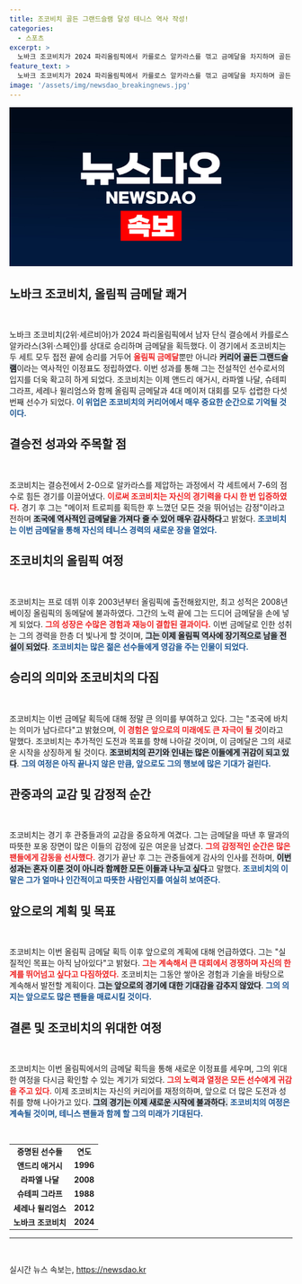 ```yaml
---
title: 조코비치 골든 그랜드슬램 달성 테니스 역사 작성!
categories:
  - 스포츠
excerpt: >
  노바크 조코비치가 2024 파리올림픽에서 카를로스 알카라스를 꺾고 금메달을 차지하며 골든 그랜드슬램을 완성했습니다. 역사적인 순간에 그가 느낀 감정은 무엇일까요? 클릭해서 만나보세요!
feature_text: >
  노바크 조코비치가 2024 파리올림픽에서 카를로스 알카라스를 꺾고 금메달을 차지하며 골든 그랜드슬램을 완성했습니다. 역사적인 순간에 그가 느낀 감정은 무엇일까요? 클릭해서 만나보세요!
image: '/assets/img/newsdao_breakingnews.jpg'
---
```


<p><img src="/assets/img/newsdao_breakingnews.jpg" alt="flaretime 속보" /></p>

<h2 data-ke-size="size26">노바크 조코비치, 올림픽 금메달 쾌거</h2>

<p data-ke-size="size16">&nbsp;</p> 

<p>노바크 조코비치(2위·세르비아)가 2024 파리올림픽에서 남자 단식 결승에서 카를로스 알카라스(3위·스페인)를 상대로 승리하며 금메달을 획득했다. 이 경기에서 조코비치는 두 세트 모두 접전 끝에 승리를 거두어 <b><span style="color: #ee2323;">올림픽 금메달</span></b>뿐만 아니라 <b><span style="background-color: #21538527;">커리어 골든 그랜드슬램</span></b>이라는 역사적인 이정표도 정립하였다. 이번 성과를 통해 그는 전설적인 선수로서의 입지를 더욱 확고히 하게 되었다. 조코비치는 이제 앤드리 애거시, 라파엘 나달, 슈테피 그라프, 세레나 윌리엄스와 함께 올림픽 금메달과 4대 메이저 대회를 모두 섭렵한 다섯 번째 선수가 되었다. <b><span style="color: #1a5490;">이 위업은 조코비치의 커리어에서 매우 중요한 순간으로 기억될 것이다.</span></b></p>

<h2 data-ke-size="size26">결승전 성과와 주목할 점</h2>

<p data-ke-size="size16">&nbsp;</p>

<p>조코비치는 결승전에서 2-0으로 알카라스를 제압하는 과정에서 각 세트에서 7-6의 점수로 힘든 경기를 이끌어냈다. <b><span style="color: #ee2323;">이로써 조코비치는 자신의 경기력을 다시 한 번 입증하였다.</span></b> 경기 후 그는 "메이저 트로피를 획득한 후 느꼈던 모든 것을 뛰어넘는 감정"이라고 전하며 <b><span style="background-color: #21538527;">조국에 역사적인 금메달을 가져다 줄 수 있어 매우 감사하다</span></b>고 밝혔다. <b><span style="color: #1a5490;">조코비치는 이번 금메달을 통해 자신의 테니스 경력의 새로운 장을 열었다.</span></b></p>

<h2 data-ke-size="size26">조코비치의 올림픽 여정</h2>

<p data-ke-size="size16">&nbsp;</p>

<p>조코비치는 프로 데뷔 이후 2003년부터 올림픽에 출전해왔지만, 최고 성적은 2008년 베이징 올림픽의 동메달에 불과하였다. 그간의 노력 끝에 그는 드디어 금메달을 손에 넣게 되었다. <b><span style="color: #ee2323;">그의 성장은 수많은 경험과 재능이 결합된 결과이다.</span></b> 이번 금메달로 인한 성취는 그의 경력을 한층 더 빛나게 할 것이며, <b><span style="background-color: #21538527;">그는 이제 올림픽 역사에 장기적으로 남을 전설이 되었다</span></b>. <b><span style="color: #1a5490;">조코비치는 많은 젊은 선수들에게 영감을 주는 인물이 되었다.</span></b></p>

<h2 data-ke-size="size26">승리의 의미와 조코비치의 다짐</h2>

<p data-ke-size="size16">&nbsp;</p>

<p>조코비치는 이번 금메달 획득에 대해 정말 큰 의미를 부여하고 있다. 그는 "조국에 바치는 의미가 남다르다"고 밝혔으며, <b><span style="color: #ee2323;">이 경험은 앞으로의 미래에도 큰 자극이 될 것</span></b>이라고 말했다. 조코비치는 추가적인 도전과 목표를 향해 나아갈 것이며, 이 금메달은 그의 새로운 시작을 상징하게 될 것이다. <b><span style="background-color: #21538527;">조코비치의 끈기와 인내는 많은 이들에게 귀감이 되고 있다</span></b>. <b><span style="color: #1a5490;">그의 여정은 아직 끝나지 않은 만큼, 앞으로도 그의 행보에 많은 기대가 걸린다.</span></b></p>

<h2 data-ke-size="size26">관중과의 교감 및 감정적 순간</h2>

<p data-ke-size="size16">&nbsp;</p>

<p>조코비치는 경기 후 관중들과의 교감을 중요하게 여겼다. 그는 금메달을 따낸 후 딸과의 따뜻한 포옹 장면이 많은 이들의 감정에 깊은 여운을 남겼다. <b><span style="color: #ee2323;">그의 감정적인 순간은 많은 팬들에게 감동을 선사했다.</span></b> 경기가 끝난 후 그는 관중들에게 감사의 인사를 전하며, <b><span style="background-color: #21538527;">이번 성과는 혼자 이룬 것이 아니라 함께한 모든 이들과 나누고 싶다</span></b>고 말했다. <b><span style="color: #1a5490;">조코비치의 이 말은 그가 얼마나 인간적이고 따뜻한 사람인지를 여실히 보여준다.</span></b></p>

<h2 data-ke-size="size26">앞으로의 계획 및 목표</h2>

<p data-ke-size="size16">&nbsp;</p>

<p>조코비치는 이번 올림픽 금메달 획득 이후 앞으로의 계획에 대해 언급하였다. 그는 "실질적인 목표는 아직 남아있다"고 밝혔다. <b><span style="color: #ee2323;">그는 계속해서 큰 대회에서 경쟁하며 자신의 한계를 뛰어넘고 싶다고 다짐하였다.</span></b> 조코비치는 그동안 쌓아온 경험과 기술을 바탕으로 계속해서 발전할 계획이다. <b><span style="background-color: #21538527;">그는 앞으로의 경기에 대한 기대감을 감추지 않았다</span></b>. <b><span style="color: #1a5490;">그의 의지는 앞으로도 많은 팬들을 매료시킬 것이다.</span></b></p>

<h2 data-ke-size="size26">결론 및 조코비치의 위대한 여정</h2>

<p data-ke-size="size16">&nbsp;</p>

<p>조코비치는 이번 올림픽에서의 금메달 획득을 통해 새로운 이정표를 세우며, 그의 위대한 여정을 다시금 확인할 수 있는 계기가 되었다. <b><span style="color: #ee2323;">그의 노력과 열정은 모든 선수에게 귀감을 주고 있다.</span></b> 이제 조코비치는 자신의 커리어를 재정의하며, 앞으로 더 많은 도전과 성취를 향해 나아가고 있다. <b><span style="background-color: #21538527;">그의 경기는 이제 새로운 시작에 불과하다.</span></b> <b><span style="color: #1a5490;">조코비치의 여정은 계속될 것이며, 테니스 팬들과 함께 할 그의 미래가 기대된다.</span></b></p>

<p data-ke-size="size16">&nbsp;</p>

<table style="width: 100%; border-collapse: collapse;">
    <tbody>
        <tr>
            <td style="text-align: center; height: 17px;"><b>증명된 선수들</b></td>
            <td style="text-align: center; height: 17px;"><b>연도</b></td>
        </tr>
        <tr>
            <td style="text-align: center; height: 17px;"><b>앤드리 애거시</b></td>
            <td style="text-align: center; height: 17px;"><b>1996</b></td>
        </tr>
        <tr>
            <td style="text-align: center; height: 17px;"><b>라파엘 나달</b></td>
            <td style="text-align: center; height: 17px;"><b>2008</b></td>
        </tr>
        <tr>
            <td style="text-align: center; height: 17px;"><b>슈테피 그라프</b></td>
            <td style="text-align: center; height: 17px;"><b>1988</b></td>
        </tr>
        <tr>
            <td style="text-align: center; height: 17px;"><b>세레나 윌리엄스</b></td>
            <td style="text-align: center; height: 17px;"><b>2012</b></td>
        </tr>
        <tr>
            <td style="text-align: center; height: 17px;"><b>노바크 조코비치</b></td>
            <td style="text-align: center; height: 17px;"><b>2024</b></td>
        </tr>
    </tbody>
</table>

<hr>

<p data-ke-size="size16">&nbsp;</p>
실시간 뉴스 속보는, <a href="https://newsdao.kr" rel="dofollow">https://newsdao.kr</a>


